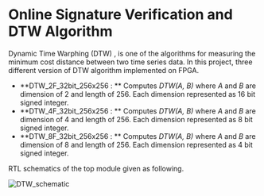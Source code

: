 # Online Signature Verification and DTW Algorithm

Dynamic Time Warphing (DTW) ,  is one of the algorithms for measuring the minimum cost distance between two time series data.  In this project, three different version of DTW algorithm implemented on FPGA. 

- **DTW_2F_32bit_256x256 : ** Computes *DTW(A, B)* where *A* and *B* are dimension of 2 and length of 256. Each dimension represented as 16 bit signed integer.
- **DTW_4F_32bit_256x256 : ** Computes *DTW(A, B)* where *A* and *B* are dimension of 4 and length of 256. Each dimension represented as 8 bit signed integer.
- **DTW_8F_32bit_256x256 : ** Computes *DTW(A, B)* where *A* and *B* are dimension of 8 and length of 256. Each dimension represented as 4 bit signed integer.



RTL schematics of the top module given as following.

![DTW_schematic](https://user-images.githubusercontent.com/45906647/87863917-c9a4ef00-c969-11ea-9769-e15db6406914.png)




